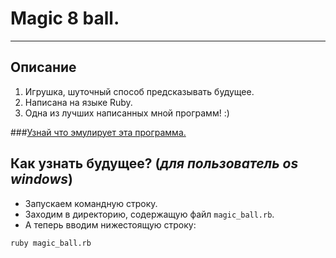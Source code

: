 # Magic 8 ball.
---

## Описание

1. Игрушка, шуточный способ предсказывать будущее.
2. Написана на языке Ruby.
3. Одна из лучших написанных мной программ! :)

###[Узнай что эмулирует эта программа.](https://ru.wikipedia.org/wiki/Magic_8_ball)

## Как узнать будущее? (*для пользователь os windows*)

* Запускаем командную строку.
* Заходим в директорию, содержащую файл `magic_ball.rb`.
* А теперь вводим нижестоящую строку:

```ruby magic_ball.rb```
